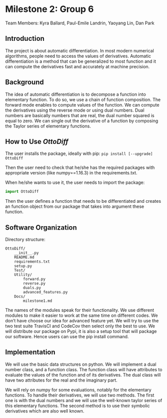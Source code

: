 # Milestone 2: Group 6

Team Members: Kyra Ballard, Paul-Emile Landrin, Yaoyang Lin, Dan Park 

## Introduction

The project is about automatic differentiation. In most modern numerical algorithms, people need to access the values of derivatives. Automatic differentiation is a method that can be generalized to most function and it can compute the derivatives fast and accurately at machine precision.

## Background

The idea of automatic differentiation is to decompose a function into elementary function. To do so, we use a chain of function composition. The forward mode enables to compute values of the function. We can compute the derivatives using the reverse mode or using dual numbers. Dual numbers are basically numbers that are real, the dual number squared is equal to zero. We can single out the derivative of a function by composing the Taylor series of elementary functions. 

## How to Use *OttoDiff*

The user installs the package, ideally with pip:
`pip install [--upgrade] OttoDiff`

Then the user need to check that he/she has the required packages with appropriate version (like numpy==1.16.3) in the requirements.txt.

When he/she wants to use it, the user needs to import the package:
```python
import OttoDiff
```

Then the user defines a function that needs to be differentiated and creates an function object from our package that takes into argument these function. 

## Software Organization

Directory structure:
```
OttoDiff/
	__init__.py
	README.md
	requirements.txt
	setup.py
	Test/
	Utility/
		forward.py
		reverse.py
		duals.py
		advanced_features.py
	Docs/
		milestone1.md
```

The names of the modules speak for their functionality. We use different modules to make it easier to work at the same time on different codes. We don’t have choose our idea for advanced feature yet. We will try to use the two test suite TravisCI and CodeCov then select only the best to use. We will distribute our package on Pypi, it is also a setup tool that will package our software. Hence users can use the pip install command.

## Implementation

We will use the basic data structures on python. We will implement a dual number class, and a function class. The function class will have attributes to evaluate the values of the function and of its derivatives. The dual class will have two attributes for the real and the imaginary part.

We will rely on numpy for some evaluations, notably for the elementary functions. To handle their derivatives, we will use two methods. The first one is with the dual numbers and we will use the well-known taylor series of this elementary functions. The second method is to use their symbolic derivatives which are also well known.
